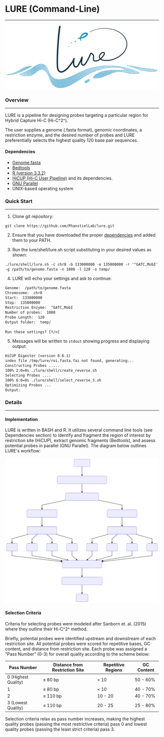 # LURE (Command-Line)
***********************
![](README/Lure_logo_new.png)

### Overview
***********************
LURE is a pipeline for designing probes targeting a particular region for Hybrid Capture Hi-C (Hi-C^2^).

The user supplies a genome (.fasta format), genomic coordinates, a restriction enzyme, and the desired number of probes and LURE preferentially selects the highest quality 120 base pair sequences.

#### Dependencies
* [Genome.fasta](https://genome.ucsc.edu/cgi-bin/hgGateway)
* [Bedtools](http://bedtools.readthedocs.io/en/latest/)
* [R (version 3.3.2)](https://www.r-project.org/)
* [HiCUP (Hi-C User Pipeline)](https://www.bioinformatics.babraham.ac.uk/projects/hicup/) and its dependencies.
* [GNU Parallel](https://www.gnu.org/software/parallel/)
* UNIX-based operating system

### Quick Start
**********************
1. Clone git repository:
```{bash eval=F}
git clone https://github.com/PhanstielLab/lure.git
```

2. Ensure that you have downloaded the proper [dependencies](#dependencies) and added them to your PATH.

3. Run the lure/shell/lure.sh script substituting in your desired values as shown:
```{bash eval=F}
./lure/shell/lure.sh -c chr8 -b 133000000 -e 135000000 -r '^GATC,MobI' -g /path/to/genome.fasta -n 1000 -l 120 -o temp/
```

4. LURE will echo your settings and ask to continue:
```{text eval=F}
Genome:  /path/to/genome.fasta
Chromosome:  chr8
Start:  133000000
Stop:  135000000
Restriction Enzyme:  ^GATC,MobI
Number of probes:  1000
Probe Length:  120
Output folder:  temp/

Run these settings? [Y/n]
```

5. Messages will be written to <code>stdout</code> showing progress and displaying output:
```{text eval=F}
HiCUP Digester (version 0.6.1)
index file /tmp/lure/roi.fasta.fai not found, generating...
Constructing Probes .....
100% 2:0=0s ./lure/shell/create_reverse.sh                                                                           
Selecting Probes ....
100% 6:0=0s ./lure/shell/select_reverse_3.sh                                                                         
Optimizing Probes ...
Output:
```

### Details
**********************
#### Implementation
LURE is written in BASH and R. It utilizes several command line tools (see Dependencies section) to identify and fragment the region of interest by restriction site (HiCUP), extract genomic fragments (Bedtools), and assess potential probes in parallel (GNU Parallel). The diagram below outlines LURE's workflow:

![](README/flow_diagram.svg)

#### Selection Criteria
Criteria for selecting probes were modeled after Sanborn et. al. (2015) where they outline their Hi-C^2^ method. 

Briefly, potential probes were identified upstream and downstream of each restriction site. All potential probes were scored for repetitive bases, GC content, and distance from restriction site. Each probe was assigned a "Pass Number" (0-3) for overall quality according to the scheme below:

Pass Number | Distance from Restriction Site | Repetitive Regions | GC Content
------------|--------------------------------|------------------|------------
0 (Highest Quality) | ≤ 80 bp | < 10 | 50 - 60% 
1  | ≤ 80 bp | < 10 | 40 - 70% 
2  | ≤ 110 bp |  10 - 20 | 40 - 70% 
3 (Lowest Quality) | ≤ 110 bp | 20 - 25 | 25 - 80% 

Selection criteria relax as pass number increases, making the highest quality probes (passing the most restrictive criteria) pass 0 and lowest quality probes (passing the least strict criteria) pass 3.
